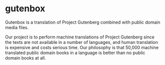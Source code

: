 # gutenbox
Gutenbox is a translation of Project Gutenberg combined with public domain media files.

Our project is to perform machine translations of Project Gutenberg since the texts are not available in a number of languages, and human translation is expensive and costs serious time. Our philosophy is that 50,000 machine translated public domain books in a language is better than no public domain books at all.
